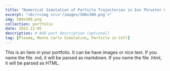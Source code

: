 ```yaml
---
title: "Numerical Simulation of Particle Trajectories in Ion Thruster Grid Region Plasma using a PIC-DSMC Code"
excerpt: "<br/><img src='/images/500x300.png'>"
img: 500x300.png
collection: portfolio
date: 2022-12-05
description: # Add post description (optional)
tag: [Plasma, Monte Carlo Simulation, Particle in Cell]
---
```


This is an item in your portfolio. It can be have images or nice text. If you name the file .md, it will be parsed as markdown. If you name the file .html, it will be parsed as HTML.
